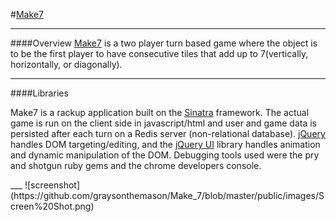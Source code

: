 #<a href="https://fierce-taiga-2233.herokuapp.com/">Make7</a>
____
####Overview
<a href="https://fierce-taiga-2233.herokuapp.com/">Make7</a> is a two player turn based game where the object is to be the first player to have consecutive tiles that add up to 7(vertically, horizontally, or diagonally).
___
####Libraries
<p>
Make7 is a rackup application built on the <a href="https://github.com/sinatra/sinatra">Sinatra</a> framework. The actual game is run on the client side in javascript/html and user and game data is persisted after each turn on a Redis server (non-relational database). <a href="http://jquery.com"/>jQuery</a> handles DOM targeting/editing, and the <a href="http://jqueryui.com/">jQuery UI</a> library handles animation and dynamic manipulation of the DOM. Debugging tools used were the pry and shotgun ruby gems and the chrome developers console.
</p>
___
<!-- <img src="/public/images/screen shot.png" width="800px"> -->
![screenshot](https://github.com/graysonthemason/Make_7/blob/master/public/images/Screen%20Shot.png)

